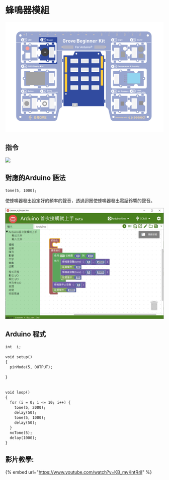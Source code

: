 # 蜂鳴器模組



![](<../../../.gitbook/assets/2 (4).png>)

## **指令**

![](<../../../.gitbook/assets/Lesson\_4\_Buzzer2 (1).png>)

## **對應的**Arduino 語法

```
tone(5, 1000);
```

使蜂鳴器發出設定好的頻率的聲音，透過迴圈使蜂鳴器發出電話鈴響的聲音。

![](<../../../.gitbook/assets/image (3) (1).png>)

## Arduino 程式

```
int  i;

void setup()
{
  pinMode(5, OUTPUT);

}


void loop()
{
  for (i = 0; i <= 10; i++) {
    tone(5, 2000);
    delay(50);
    tone(5, 1000);
    delay(50);
  }
  noTone(5);
  delay(1000);
}
```

## 影片教學:

{% embed url="https://www.youtube.com/watch?v=KB_mvKntR4I" %}


